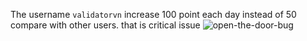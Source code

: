 The username `validatorvn` increase 100 point each day instead of 50 compare with other users. that is critical issue 
![open-the-door-bug](https://github.com/quangtuyen88/autonity-bug-reports/assets/5916248/bc702a57-a15a-4a94-9ae1-5225436f0230)
